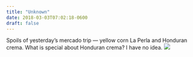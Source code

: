 ```yaml
---
title: "Unknown"
date: 2018-03-03T07:02:18-0600
draft: false
---
```


Spoils of yesterday’s mercado trip — yellow corn La Perla and Honduran crema. What is special about Honduran crema? I have no idea.
![](/images/2018/40735d920d.jpg)
